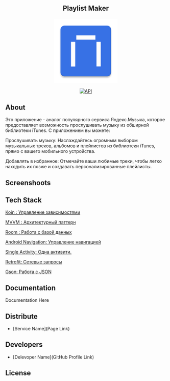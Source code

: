 ## <p align="center">Playlist Maker</p>
<p align="center">
    <img src="https://github.com/Andreydev1/PlaylistMaker_project/blob/sprint%2323/app/src/main/res/mipmap-xxxhdpi/ic_launcher.png" alt="Playlist Maker" width="200">
</p>

<div align="center">
    <a href="https://android-arsenal.com/api?level=26">
        <img src="https://img.shields.io/badge/API-26%2B-brightgreen.svg?style=flat" alt="API">
    </a>
</div>

## About

Это приложение - аналог популярного сервиса Яндекс.Музыка, которое предоставляет возможность прослушивать музыку из обширной библиотеки iTunes. С приложением вы можете:

Прослушивать музыку: Наслаждайтесь огромным выбором музыкальных треков, альбомов и плейлистов из библиотеки iTunes, прямо с вашего мобильного устройства.

Добавлять в избранное: Отмечайте ваши любимые треки, чтобы легко находить их позже и создавать персонализированные плейлисты.

## Screenshoots



## Tech Stack

[Koin : Управление зависимостями](https://github.com/InsertKoinIO/koin)
   
[MVVM : Архитектурный паттерн](https://developer.android.com/jetpack/guide)

[Room : Работа с базой данных](https://developer.android.com/training/data-storage/room)

[Android Navigation: Управление навигацией](https://developer.android.com/guide/navigation/navigation-getting-started)

[Single Activity: Одна активити.](https://developer.android.com/guide/navigation/navigation-getting-started)

[Retrofit: Сетевые запросы](https://square.github.io/retrofit/)

[Gson: Работа с JSON](https://github.com/google/gson)


## Documentation

Documentation Here

## Distribute

- [Service Name](Page Link)


## Developers

- [Delevoper Name](GitHub Profile Link)

## License
